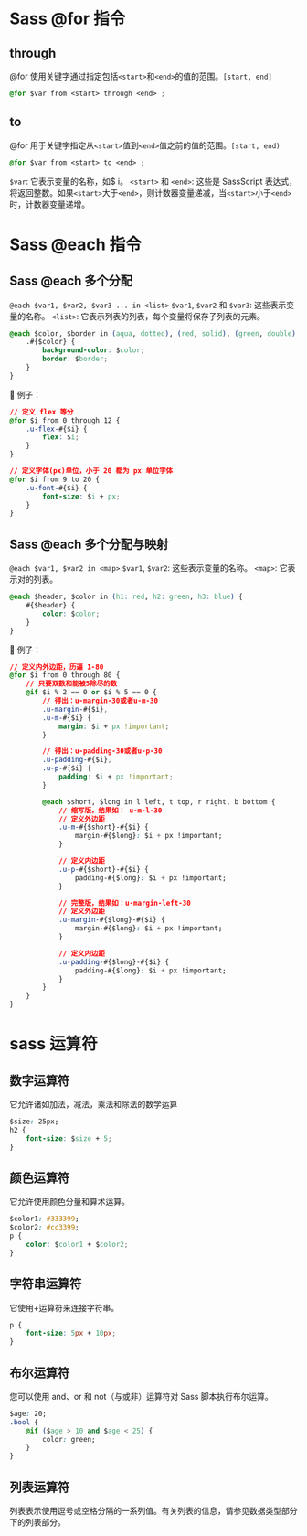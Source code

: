 # Sass @for 指令

## through

@for 使用关键字通过指定包括`<start>`和`<end>`的值的范围。`[start, end]`

```css
@for $var from <start> through <end> ;
```

## to

@for 用于关键字指定从`<start>`值到`<end>`值之前的值的范围。`[start, end)`

```css
@for $var from <start> to <end> ;
```

`$var`: 它表示变量的名称，如$ i。
`<start>` 和 `<end>`: 这些是 SassScript 表达式，将返回整数。如果`<start>`大于`<end>`，则计数器变量递减，当`<start>`小于`<end>`时，计数器变量递增。

# Sass @each 指令

## Sass @each 多个分配

`@each $var1, $var2, $var3 ... in <list>`
`$var1`, `$var2` 和 `$var3`: 这些表示变量的名称。
`<list>`: 它表示列表的列表，每个变量将保存子列表的元素。

```css
@each $color, $border in (aqua, dotted), (red, solid), (green, double) {
    .#{$color} {
        background-color: $color;
        border: $border;
    }
}
```

🌰 例子：

```css
// 定义 flex 等分
@for $i from 0 through 12 {
    .u-flex-#{$i} {
        flex: $i;
    }
}
```

```css
// 定义字体(px)单位，小于 20 都为 px 单位字体
@for $i from 9 to 20 {
    .u-font-#{$i} {
        font-size: $i + px;
    }
}
```

## Sass @each 多个分配与映射

`@each $var1, $var2 in <map>`
`$var1`, `$var2`: 这些表示变量的名称。
`<map>`: 它表示对的列表。

```css
@each $header, $color in (h1: red, h2: green, h3: blue) {
    #{$header} {
        color: $color;
    }
}
```

🌰 例子：

```css
// 定义内外边距，历遍 1-80
@for $i from 0 through 80 {
    // 只要双数和能被5除尽的数
    @if $i % 2 == 0 or $i % 5 == 0 {
        // 得出：u-margin-30或者u-m-30
        .u-margin-#{$i},
        .u-m-#{$i} {
            margin: $i + px !important;
        }

        // 得出：u-padding-30或者u-p-30
        .u-padding-#{$i},
        .u-p-#{$i} {
            padding: $i + px !important;
        }

        @each $short, $long in l left, t top, r right, b bottom {
            // 缩写版，结果如： u-m-l-30
            // 定义外边距
            .u-m-#{$short}-#{$i} {
                margin-#{$long}: $i + px !important;
            }

            // 定义内边距
            .u-p-#{$short}-#{$i} {
                padding-#{$long}: $i + px !important;
            }

            // 完整版，结果如：u-margin-left-30
            // 定义外边距
            .u-margin-#{$long}-#{$i} {
                margin-#{$long}: $i + px !important;
            }

            // 定义内边距
            .u-padding-#{$long}-#{$i} {
                padding-#{$long}: $i + px !important;
            }
        }
    }
}
```

# sass 运算符

## 数字运算符

它允许诸如加法，减法，乘法和除法的数学运算

```css
$size: 25px;
h2 {
    font-size: $size + 5;
}
```

## 颜色运算符

它允许使用颜色分量和算术运算。

```css
$color1: #333399;
$color2: #cc3399;
p {
    color: $color1 + $color2;
}
```

## 字符串运算符

它使用+运算符来连接字符串。

```css
p {
    font-size: 5px + 10px;
}
```

## 布尔运算符

您可以使用 and、or 和 not（与或非）运算符对 Sass 脚本执行布尔运算。

```css
$age: 20;
.bool {
    @if ($age > 10 and $age < 25) {
        color: green;
    }
}
```

## 列表运算符

列表表示使用逗号或空格分隔的一系列值。有关列表的信息，请参见数据类型部分下的列表部分。
